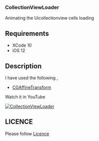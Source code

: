 ### CollectionViewLoader

Animating the Uicollectionview cells loading 

## Requirements

 - XCode 10 
 - iOS 12

## Description


 I have used the following ,

 - [CGAffineTransform](https://www.google.co.in/search?q=CGAffineTransform&oq=CGAffineTransform&aqs=chrome..69i57j69i61l2j0l3.149j0j1&sourceid=chrome&ie=UTF-8)
  
  Watch it in YouTube 

  [![CollectionViewLoader]()](https://youtu.be/orqJHQ0LgzE)


## LICENCE

  Please follow [Licence](https://github.com/AnanthaKrish/SwiftAnimations/blob/master/LICENSE)